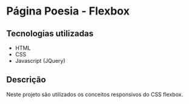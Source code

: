 # Página Poesia - Flexbox

## Tecnologias utilizadas

- HTML
- CSS
- Javascript (JQuery)

## Descrição

Neste projeto são utilizados os conceitos responsivos do CSS flexbox.
